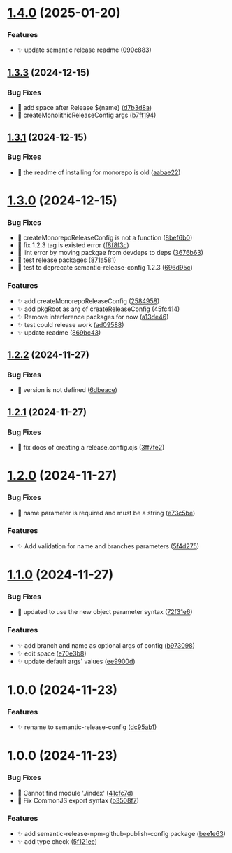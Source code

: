 # [1.4.0](https://github.com/zhumeisongsong/multiple-products-workspace/compare/semantic-release-config-v1.3.3...semantic-release-config-v1.4.0) (2025-01-20)


### Features

* ✨ update semantic release readme ([090c883](https://github.com/zhumeisongsong/multiple-products-workspace/commit/090c883ac1f41e4e9122fbc6c2f484d818bf2c39))

## [1.3.3](https://github.com/zhumeisongsong/multiple-products-workspace/compare/semantic-release-config-v1.3.2...semantic-release-config-v1.3.3) (2024-12-15)


### Bug Fixes

* 🐛 add space after Release ${name} ([d7b3d8a](https://github.com/zhumeisongsong/multiple-products-workspace/commit/d7b3d8a4c4022db3e367ff7ab5eb08c406a356b8))
* 🐛 createMonolithicReleaseConfig args ([b7ff194](https://github.com/zhumeisongsong/multiple-products-workspace/commit/b7ff1948818e266ef737f9d44c0405111c1eb93a))

## [1.3.1](https://github.com/zhumeisongsong/multiple-products-workspace/compare/semantic-release-config-v1.3.0...semantic-release-config-v1.3.1) (2024-12-15)


### Bug Fixes

* 🐛 the readme of installing for monorepo is old ([aabae22](https://github.com/zhumeisongsong/multiple-products-workspace/commit/aabae2278ccfd717146751771396b472a4022a6e))

# [1.3.0](https://github.com/zhumeisongsong/multiple-products-workspace/compare/semantic-release-config-v1.2.2...semantic-release-config-v1.3.0) (2024-12-15)


### Bug Fixes

* 🐛 createMonorepoReleaseConfig is not a function ([8bef6b0](https://github.com/zhumeisongsong/multiple-products-workspace/commit/8bef6b05f4f1c1ce35ad08d74454d4a3396ca486))
* 🐛 fix 1.2.3 tag is existed error ([f8f8f3c](https://github.com/zhumeisongsong/multiple-products-workspace/commit/f8f8f3c5c19c57d578fd65f119b5c1c547d85d1d))
* 🐛 lint error by moving packgae from devdeps to deps ([3676b63](https://github.com/zhumeisongsong/multiple-products-workspace/commit/3676b63f3c2c3414779444e1dd2a15d1f9f8a3c1))
* 🐛 test release packages ([871a581](https://github.com/zhumeisongsong/multiple-products-workspace/commit/871a581bac2fff6ce894507d5955211c6fc30014))
* 🐛 test to deprecate semantic-release-config 1.2.3 ([696d95c](https://github.com/zhumeisongsong/multiple-products-workspace/commit/696d95ca476a7b3fa4c8fba74a2b1996ab7f823f))


### Features

* ✨ add createMonorepoReleaseConfig ([2584958](https://github.com/zhumeisongsong/multiple-products-workspace/commit/2584958c10ee3dfba07bb1cfb976571d260fdef0))
* ✨ add pkgRoot as arg of createReleaseConfig ([45fc414](https://github.com/zhumeisongsong/multiple-products-workspace/commit/45fc4147cc401189627962300fab040ce3ded85b))
* ✨ Remove interference packages for now ([a13de46](https://github.com/zhumeisongsong/multiple-products-workspace/commit/a13de468c1c7d31017ab6c7eec304942397853d2))
* ✨ test could release work ([ad09588](https://github.com/zhumeisongsong/multiple-products-workspace/commit/ad09588e3bcd31e859e1e8c953563e98de538ee6))
* ✨ update readme ([869bc43](https://github.com/zhumeisongsong/multiple-products-workspace/commit/869bc4379fcd18cb3b661460a8c2c90e4a03cc27))

## [1.2.2](https://github.com/zhumeisongsong/multiple-products-workspace/compare/semantic-release-config-v1.2.1...semantic-release-config-v1.2.2) (2024-11-27)


### Bug Fixes

* 🐛 version is not defined ([6dbeace](https://github.com/zhumeisongsong/multiple-products-workspace/commit/6dbeace66ef8f1b577dec2647dcc91c963b16755))

## [1.2.1](https://github.com/zhumeisongsong/multiple-products-workspace/compare/semantic-release-config-v1.2.0...semantic-release-config-v1.2.1) (2024-11-27)


### Bug Fixes

* 🐛 fix docs of creating a release.config.cjs ([3ff7fe2](https://github.com/zhumeisongsong/multiple-products-workspace/commit/3ff7fe22b4d0d75882df89d77c88d21d3be45e8e))

# [1.2.0](https://github.com/zhumeisongsong/multiple-products-workspace/compare/semantic-release-config-v1.1.0...semantic-release-config-v1.2.0) (2024-11-27)


### Bug Fixes

* 🐛 name parameter is required and must be a string ([e73c5be](https://github.com/zhumeisongsong/multiple-products-workspace/commit/e73c5be21bfa1cefec7133af3d5b618a81ce5738))


### Features

* ✨ Add validation for name and branches parameters ([5f4d275](https://github.com/zhumeisongsong/multiple-products-workspace/commit/5f4d2752be0a2dbaeb42e50f797374fba8a251b7))

# [1.1.0](https://github.com/zhumeisongsong/multiple-products-workspace/compare/semantic-release-config-v1.0.0...semantic-release-config-v1.1.0) (2024-11-27)


### Bug Fixes

* 🐛 updated to use the new object parameter syntax ([72f31e6](https://github.com/zhumeisongsong/multiple-products-workspace/commit/72f31e686d7ba9c8a03cdb563be77c7c931ec4ba))


### Features

* ✨ add branch and name as optional args of config ([b973098](https://github.com/zhumeisongsong/multiple-products-workspace/commit/b9730985e86048d2eb45dd5ba9d4f1e8ed8a7191))
* ✨ edit space ([e70e3b8](https://github.com/zhumeisongsong/multiple-products-workspace/commit/e70e3b8dced7cbc79eda815961b2539b68daf5e2))
* ✨ update default args' values ([ee9900d](https://github.com/zhumeisongsong/multiple-products-workspace/commit/ee9900d7f7191ab98cd74fe853b7c3bfe5f9c864))

# 1.0.0 (2024-11-23)


### Features

* ✨ rename to semantic-release-config ([dc95ab1](https://github.com/zhumeisongsong/multiple-products-workspace/commit/dc95ab16d87e9cdec9125199db60768c3af6b066))

# 1.0.0 (2024-11-23)


### Bug Fixes

* 🐛 Cannot find module './index' ([41cfc7d](https://github.com/zhumeisongsong/multiple-products-workspace/commit/41cfc7dd4fe0f7913e102da6c9782c0caf89e9c8))
* 🐛 Fix CommonJS export syntax ([b3508f7](https://github.com/zhumeisongsong/multiple-products-workspace/commit/b3508f7352f872dce5c73ebbcd5ea6e88ff64629))


### Features

* ✨ add semantic-release-npm-github-publish-config package ([bee1e63](https://github.com/zhumeisongsong/multiple-products-workspace/commit/bee1e6372a6e6a5029031fdf1d5e790f26fad02e))
* ✨ add type check ([5f121ee](https://github.com/zhumeisongsong/multiple-products-workspace/commit/5f121ee0f98af1de08e6c87396b584e5e1068639))
